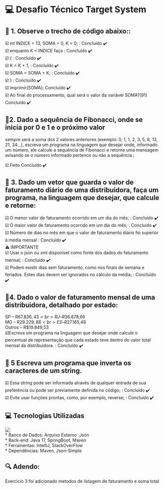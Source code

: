 # :computer: Desafio Técnico Target System

## :dart: 1. Observe o trecho de código abaixo::  

☑️ 	int INDICE = 13, SOMA = 0, K = 0; : Concluído :heavy_check_mark:
<br> 
☑️	enquanto K < INDICE faça : Concluído :heavy_check_mark:
<br> 
☑️	{ : Concluído :heavy_check_mark:
<br> 
☑️	K = K + 1; : Concluído :heavy_check_mark:
<br> 
☑️	SOMA = SOMA + K; : Concluído :heavy_check_mark:
<br> 
☑️	} : Concluído :heavy_check_mark:
<br> 
☑️	imprimir(SOMA); Concluído :heavy_check_mark:
<br> 
☑️ Ao final do processamento, qual será o valor da variável SOMA?(91) Concluído :heavy_check_mark:
<br>

## :dart:2. Dado a sequência de Fibonacci, onde se inicia por 0 e 1 e o próximo valor 
sempre será a soma dos 2 valores anteriores (exemplo: 0, 1, 1, 2, 3, 5, 8, 13, 21, 34...), 
escreva um programa na linguagem que desejar onde, informado um número, ele calcule a 
sequência de Fibonacci e retorne uma mensagem avisando se o número informado pertence ou não a sequência.:  

☑️ Feito Concluído :heavy_check_mark:
<br> 

## :dart: 3. Dado um vetor que guarda o valor de faturamento diário de uma distribuidora, faça um programa, na linguagem que desejar, que calcule e retorne:

☑️ O menor valor de faturamento ocorrido em um dia do mês; : Concluído :heavy_check_mark:
<br> 
☑️ O maior valor de faturamento ocorrido em um dia do mês; : Concluído :heavy_check_mark:
<br> 
☑️ Número de dias no mês em que o valor de faturamento diário foi superior à média mensal : Concluído :heavy_check_mark:
<br>
:warning: IMPORTANTE
<br>
☑️ Usar o json ou xml disponível como fonte dos dados do faturamento mensal; : Concluído :heavy_check_mark:
<br> 
☑️ Podem existir dias sem faturamento, como nos finais de semana e feriados. Estes dias devem ser ignorados no cálculo da média; : Concluído :heavy_check_mark:
<br> 

## :dart:4.  Dado o valor de faturamento mensal de uma distribuidora, detalhado por estado:
SP – R$67.836,43 <br>
RJ – R$36.678,66 <br>
MG – R$29.229,88 <br>
ES – R$27.165,48 <br>
Outros – R$19.849,53 <br>
☑️Escreva um programa na linguagem que desejar onde calcule o percentual de representação que cada estado teve dentro do valor total mensal da distribuidora. : Concluído :heavy_check_mark:
<br>

## :dart: 5 Escreva um programa que inverta os caracteres de um string.
☑️ Essa string pode ser informada através de qualquer entrada de sua preferência ou pode ser previamente definida no código; : Concluído :heavy_check_mark:
<br> 
☑️ Evite usar funções prontas, como, por exemplo, reverse; : Concluído :heavy_check_mark:
<br> 

## :computer: Tecnologias Utilizadas
<a href="https://skillicons.dev">
  <img src="https://skillicons.dev/icons?i=idea,spring,java,git" />
</a>
<br>
* Banco de Dados: Arquivo Externo .Json
<br> 
* Back-end: Java 17, SpringBoot, Maven
<br> 
* Ferramentas: IntelliJ, StackOverFlow
<br> 
* Dependências: Maven, Json-Simple
<br>
  
## :mag: Adendo:
  <p>
  Exercicio 3 foi adicionado metodos de listagem de faturamento e  soma total
  </p>
<br>
